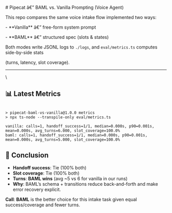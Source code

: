 ﻿\# Pipecat â€” BAML vs. Vanilla Prompting (Voice Agent)



This repo compares the same voice intake flow implemented two ways:

\- \*\*Vanilla\*\* â€” free-form system prompt  

\- \*\*BAML\*\* â€” structured spec (slots \& states)



Both modes write JSONL logs to `./logs`, and `eval/metrics.ts` computes side-by-side stats

(turns, latency, slot coverage).



---



\




## 📊 Latest Metrics

```

> pipecat-baml-vs-vanilla@1.0.0 metrics
> npx ts-node --transpile-only eval/metrics.ts

vanilla: calls=1, handoff_success=1/1, median=0.000s, p90=0.001s, mean=0.000s, avg_turns=6.000, slot_coverage=100.0%
baml: calls=1, handoff_success=1/1, median=0.000s, p90=0.001s, mean=0.000s, avg_turns=5.000, slot_coverage=100.0%
```

## 🏁 Conclusion

- **Handoff success**: Tie (100% both)
- **Slot coverage**: Tie (100% both)
- **Turns**: **BAML wins** (avg ~5 vs 6 for vanilla in our runs)
- **Why**: BAML’s schema + transitions reduce back-and-forth and make error recovery explicit.

**Call**: **BAML** is the better choice for this intake task given equal success/coverage and fewer turns.
